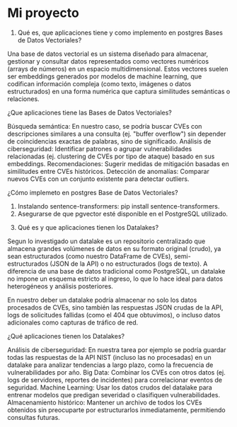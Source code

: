 # Mi proyecto
1) Qué es, que aplicaciones tiene y como implemento en postgres Bases de Datos Vectoriales?
   
Una base de datos vectorial es un sistema diseñado para almacenar, gestionar y consultar datos representados como vectores numéricos (arrays de números) en un espacio multidimensional. Estos vectores suelen ser embeddings generados por modelos de machine learning, que codifican información compleja (como texto, imágenes o datos estructurados) en una forma numérica que captura similitudes semánticas o relaciones.

¿Que aplicaciones tiene las Bases de Datos Vectoriales?

Búsqueda semántica: En nuestro caso, se podría buscar CVEs con descripciones similares a una consulta (ej. "buffer overflow") sin depender de coincidencias exactas de palabras, sino de significado.
Análisis de ciberseguridad: Identificar patrones o agrupar vulnerabilidades relacionadas (ej. clustering de CVEs por tipo de ataque) basado en sus embeddings.
Recomendaciones: Sugerir medidas de mitigación basadas en similitudes entre CVEs históricos.
Detección de anomalías: Comparar nuevos CVEs con un conjunto existente para detectar outliers.

¿Cómo implemeto en postgres Base de Datos Vectoriales?

1. Instalando sentence-transformers: pip install sentence-transformers.
2. Asegurarse de que pgvector esté disponible en el PostgreSQL utilizado.

3) Qué es y que aplicaciones tienen los Datalakes?

Segun lo investigado un datalake es un repositorio centralizado que almacena grandes volúmenes de datos en su formato original (crudo), ya sean estructurados (como nuestro DataFrame de CVEs), semi-estructurados (JSON de la API) o no estructurados (logs de texto). A diferencia de una base de datos tradicional como PostgreSQL, un datalake no impone un esquema estricto al ingreso, lo que lo hace ideal para datos heterogéneos y análisis posteriores.

En nuestro deber un datalake podría almacenar no solo los datos procesados de CVEs, sino también las respuestas JSON crudas de la API, logs de solicitudes fallidas (como el 404 que obtuvimos), o incluso datos adicionales como capturas de tráfico de red.

¿Qué aplicaciones tienen los Datalakes?

Análisis de ciberseguridad: En nuestra tarea por ejemplo se podría guardar todas las respuestas de la API NIST (incluso las no procesadas) en un datalake para analizar tendencias a largo plazo, como la frecuencia de vulnerabilidades por año.
Big Data: Combinar los CVEs con otros datos (ej. logs de servidores, reportes de incidentes) para correlacionar eventos de seguridad.
Machine Learning: Usar los datos crudos del datalake para entrenar modelos que predigan severidad o clasifiquen vulnerabilidades.
Almacenamiento histórico: Mantener un archivo de todos los CVEs obtenidos sin preocuparte por estructurarlos inmediatamente, permitiendo consultas futuras.
